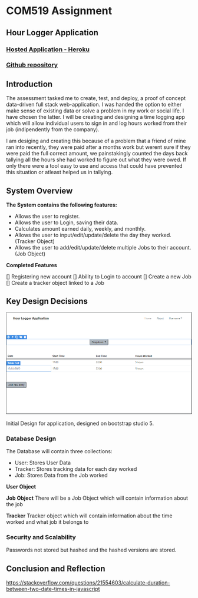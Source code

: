 # COM519 Assignment
## Hour Logger Application
### [Hosted Application - Heroku](https://www.heroku.com)
### [Github repository](https://github.com/IsmailKefokeris/HourLoggerApplication)


## Introduction
The assessment tasked me to create, test, and deploy, a proof of concept data-driven full stack web-application. I was handed
the option to either make sense of existing data or solve a problem in my work or social life. I have chosen the latter. I will
be creating and designing a time logging app which will allow individual users to sign in and log hours worked from their job 
(indipendently from the company).

I am desiging and creating this because of a problem that a friend of mine ran into recently, they were paid after a months work but werent sure if they were paid the full correct amount, we painstakingly counted the days back tallying all the hours she had worked to figure out what they were owed. If only there were a tool easy to use and access that could have prevented this situation or atleast helped us in tallying.

## System Overview

__The System contains the following features:__
   - Allows the user to register.
   - Allows the user to Login, saving their data.
   - Calculates amount earned daily, weekly, and monthly.
   - Allows the user to input/edit/update/delete the day they worked. (Tracker Object)
   - Allows the user to add/edit/update/delete multiple Jobs to their account. (Job Object)

__Completed Features__

   [] Registering new account
   [] Ability to Login to account
   [] Create a new Job
   [] Create a tracker object linked to a Job


## Key Design Decisions
![InitialDesign](static/img/readme/initialDesign.PNG)

Initial Design for application, designed on bootstrap studio 5.


### Database Design

The Database will contain three collections:
   - User: Stores User Data
   - Tracker: Stores tracking data for each day worked
   - Job: Stores Data from the Job worked

__User Object__

__Job Object__
There will be a Job Object which will contain information about the job

__Tracker__
Tracker object which will contain information about the time worked and what job it belongs to


### Security and Scalability

Passwords not stored but hashed and the hashed versions are stored.


## Conclusion and Reflection
https://stackoverflow.com/questions/21554603/calculate-duration-between-two-date-times-in-javascript